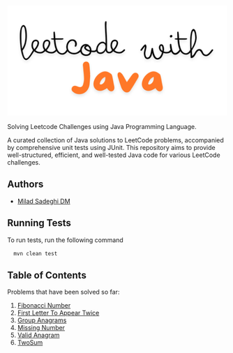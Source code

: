 ![Logo](assets/LeetcodeWithJava.png)

Solving Leetcode Challenges using Java Programming Language.

A curated collection of Java solutions to LeetCode problems, accompanied by comprehensive unit tests using JUnit. This
repository aims to provide well-structured, efficient, and well-tested Java code for various LeetCode challenges.

## Authors

- [Milad Sadeghi DM](https://www.github.com/miladsade96)

## Running Tests

To run tests, run the following command

```bash
  mvn clean test
```

## Table of Contents

Problems that have been solved so far:

1. [Fibonacci Number](https://leetcode.com/problems/fibonacci-number/description/)
2. [First Letter To Appear Twice](https://leetcode.com/problems/first-letter-to-appear-twice/description/)
3. [Group Anagrams](https://leetcode.com/problems/group-anagrams/description/)
4. [Missing Number](https://leetcode.com/problems/missing-number/description/)
5. [Valid Anagram](https://leetcode.com/problems/valid-anagram/description/)
6. [TwoSum](https://leetcode.com/problems/two-sum/description/)
